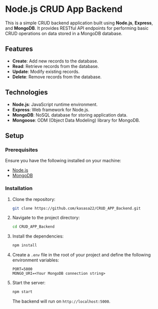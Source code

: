 # Node.js CRUD App Backend

This is a simple CRUD backend application built using **Node.js**, **Express**, and **MongoDB**. It provides RESTful API endpoints for performing basic CRUD operations on data stored in a MongoDB database.

## Features

- **Create**: Add new records to the database.
- **Read**: Retrieve records from the database.
- **Update**: Modify existing records.
- **Delete**: Remove records from the database.

## Technologies

- **Node.js**: JavaScript runtime environment.
- **Express**: Web framework for Node.js.
- **MongoDB**: NoSQL database for storing application data.
- **Mongoose**: ODM (Object Data Modeling) library for MongoDB.

## Setup

### Prerequisites

Ensure you have the following installed on your machine:
- [Node.js](https://nodejs.org/)
- [MongoDB](https://www.mongodb.com/)

### Installation

1. Clone the repository:

   ```bash
   git clone https://github.com/kasasa22/CRUD_APP_Backend.git
   ```

2. Navigate to the project directory:

   ```bash
   cd CRUD_APP_Backend
   ```

3. Install the dependencies:

   ```bash
   npm install
   ```

4. Create a `.env` file in the root of your project and define the following environment variables:

   ```
   PORT=5000
   MONGO_URI=<Your MongoDB connection string>
   ```

5. Start the server:

   ```bash
   npm start
   ```

   The backend will run on `http://localhost:5000`.

